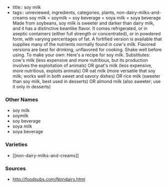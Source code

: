 - title:: soy milk
- tags:: unreviewed, ingredients, categories, plants, non-dairy-milks-and-creams
soy milk = soymilk = soy beverage = soya milk = soya beverage Made from soybeans, soy milk is sweeter and darker than dairy milk, and it has a distinctive beanlike flavor. It comes refrigerated, or in aseptic containers (either full strength or concentrated), or in powdered form, with varying percentages of fat. A fortified version is available that supplies many of the nutrients normally found in cow's milk. Flavored versions are best for drinking, unflavored for cooking. Shake well before using. To make your own: Here's a recipe for soy milk. Substitutes: cow's milk (less expensive and more nutritious, but its production involves the exploitation of animals) OR goat's milk (less expensive, more nutritious, exploits animals) OR oat milk (more versatile that soy milk; works well in both sweet and savory dishes) OR rice milk (sweeter than soy milk, best used in desserts) OR almond milk (also sweeter; use it only in desserts)

### Other Names

* soy milk
* soymilk
* soy beverage
* soya milk
* soya beverage

### Varieties

* [[non-dairy-milks-and-creams]]

### Sources
* http://foodsubs.com/Nondairy.html
